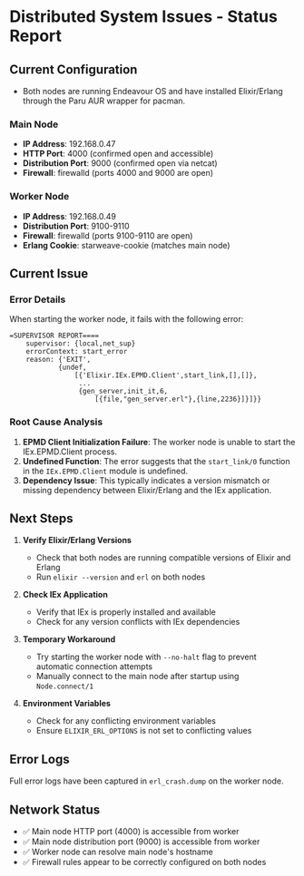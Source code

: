 # Distributed System Issues - Status Report

## Current Configuration
- Both nodes are running Endeavour OS and have installed Elixir/Erlang through the Paru AUR wrapper for pacman.

### Main Node
- **IP Address**: 192.168.0.47
- **HTTP Port**: 4000 (confirmed open and accessible)
- **Distribution Port**: 9000 (confirmed open via netcat)
- **Firewall**: firewalld (ports 4000 and 9000 are open)

### Worker Node
- **IP Address**: 192.168.0.49
- **Distribution Port**: 9100-9110
- **Firewall**: firewalld (ports 9100-9110 are open)
- **Erlang Cookie**: starweave-cookie (matches main node)

## Current Issue

### Error Details
When starting the worker node, it fails with the following error:
```
=SUPERVISOR REPORT====
    supervisor: {local,net_sup}
    errorContext: start_error
    reason: {'EXIT',
            {undef,
                [{'Elixir.IEx.EPMD.Client',start_link,[],[]},
                 ...
                 {gen_server,init_it,6,
                     [{file,"gen_server.erl"},{line,2236}]}]}}
```

### Root Cause Analysis
1. **EPMD Client Initialization Failure**: The worker node is unable to start the IEx.EPMD.Client process.
2. **Undefined Function**: The error suggests that the `start_link/0` function in the `IEx.EPMD.Client` module is undefined.
3. **Dependency Issue**: This typically indicates a version mismatch or missing dependency between Elixir/Erlang and the IEx application.

## Next Steps

1. **Verify Elixir/Erlang Versions**
   - Check that both nodes are running compatible versions of Elixir and Erlang
   - Run `elixir --version` and `erl` on both nodes

2. **Check IEx Application**
   - Verify that IEx is properly installed and available
   - Check for any version conflicts with IEx dependencies

3. **Temporary Workaround**
   - Try starting the worker node with `--no-halt` flag to prevent automatic connection attempts
   - Manually connect to the main node after startup using `Node.connect/1`

4. **Environment Variables**
   - Check for any conflicting environment variables
   - Ensure `ELIXIR_ERL_OPTIONS` is not set to conflicting values

## Error Logs
Full error logs have been captured in `erl_crash.dump` on the worker node.

## Network Status
- ✅ Main node HTTP port (4000) is accessible from worker
- ✅ Main node distribution port (9000) is accessible from worker
- ✅ Worker node can resolve main node's hostname
- ✅ Firewall rules appear to be correctly configured on both nodes

